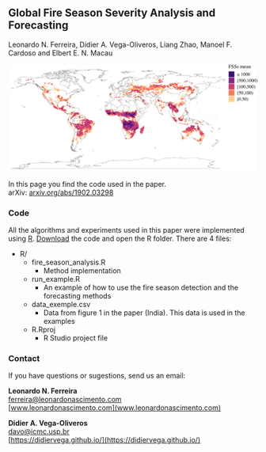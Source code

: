 ## Global Fire Season Severity Analysis and Forecasting<br>
Leonardo N. Ferreira, Didier A. Vega-Oliveros, Liang Zhao, Manoel F. Cardoso and Elbert E. N. Macau

![Climate networks](figs/fig4.jpg)

In this page you find the code used in the paper.  
arXiv: [arxiv.org/abs/1902.03298](https://arxiv.org/abs/1903.06667)

### Code

All the algorithms and experiments used in this paper were implemented using [R](https://www.r-project.org/). [Download](https://github.com/lnferreira/global_fss_analysis_forecasting/archive/master.zip) the code and open the R folder. There are 4 files:

* R/
   * fire_season_analysis.R
      - Method implementation
   * run_example.R
      - An example of how to use the fire season detection and the forecasting methods
   * data_exemple.csv
      - Data from figure 1 in the paper (India). This data is used in the examples
   * R.Rproj
      - R Studio project file

### Contact

If you have questions or sugestions, send us an email:

**Leonardo N. Ferreira**<br>
[ferreira@leonardonascimento.com](ferreira@leonardonascimento.com)<br>
[www.leonardonascimento.com](www.leonardonascimento.com)

**Didier A. Vega-Oliveros**<br>
[davo@icmc.usp.br](davo@icmc.usp.br)<br>
[https://didiervega.github.io/](https://didiervega.github.io/)

